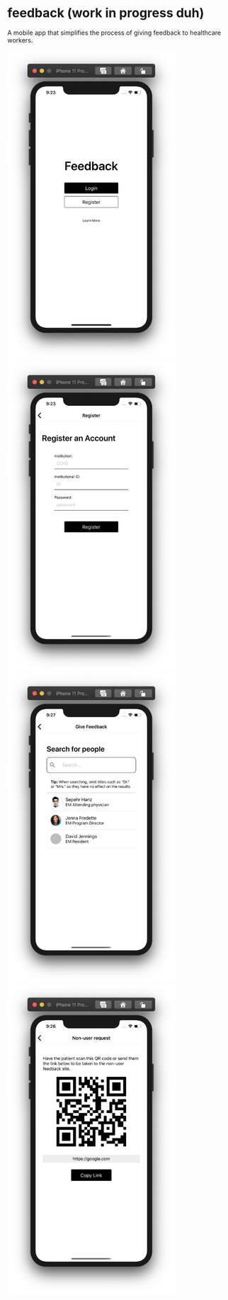 # feedback (work in progress duh)
A mobile app that simplifies the process of giving feedback to healthcare workers.

<div style="display: inline-block">
  <img src=https://raw.githubusercontent.com/devyboy/feedback/master/screens/splash.png height="700" />
  <img src=https://raw.githubusercontent.com/devyboy/feedback/master/screens/register.png height="700" />
  <img src=https://raw.githubusercontent.com/devyboy/feedback/master/screens/search.png height="700" />
  <img src=https://raw.githubusercontent.com/devyboy/feedback/master/screens/qrcode.png height="700" />
</div>
